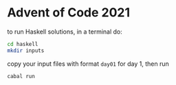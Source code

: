 # Advent of Code 2021

to run Haskell solutions, in a terminal do:

```bash
cd haskell
mkdir inputs
```

copy your input files with format `day01` for day 1, then run

```bash
cabal run
```